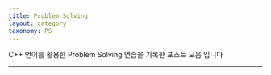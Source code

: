 ```yaml
---
title: Problem Solving
layout: category
taxonomy: PS
---
```

<div class= "normaltitle">C++ 언어를 활용한 Problem Solving 연습을 기록한 포스트 모음 입니다</div>
<hr style = "color:gray">
